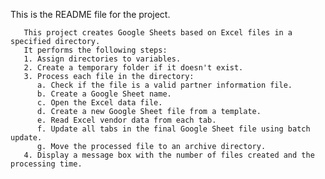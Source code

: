 

This is the README file for the project.

       This project creates Google Sheets based on Excel files in a specified directory.
       It performs the following steps:
       1. Assign directories to variables.
       2. Create a temporary folder if it doesn't exist.
       3. Process each file in the directory:
          a. Check if the file is a valid partner information file.
          b. Create a Google Sheet name.
          c. Open the Excel data file.
          d. Create a new Google Sheet file from a template.
          e. Read Excel vendor data from each tab.
          f. Update all tabs in the final Google Sheet file using batch update.
          g. Move the processed file to an archive directory.
       4. Display a message box with the number of files created and the processing time.


